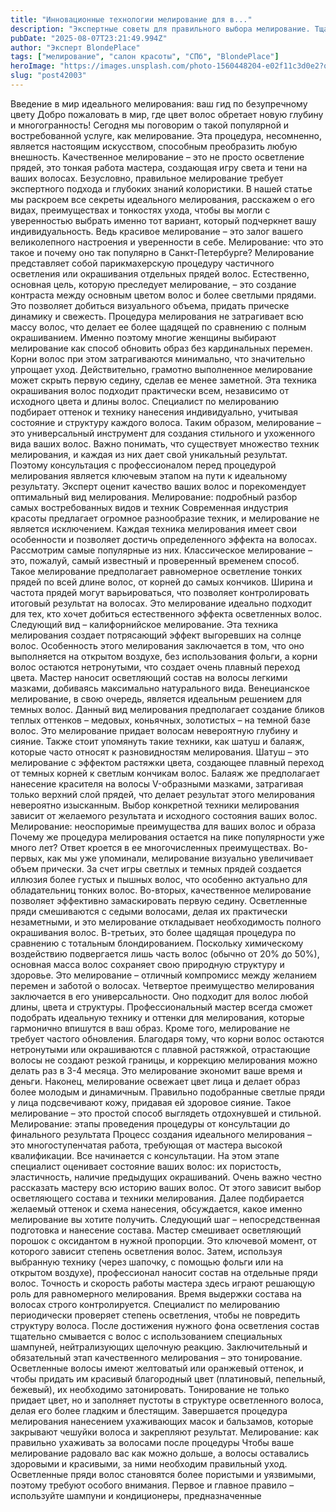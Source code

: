 ```yaml
---
title: "Инновационные технологии мелирование для в..."
description: "Экспертные советы для правильного выбора мелирование. Тщательный анализ критериев и требований. Сделайте правильный выбор с помощью наших экспертов. Эксклюзивные..."
pubDate: "2025-08-07T23:21:49.994Z"
author: "Эксперт BlondePlace"
tags: ["мелирование", "салон красоты", "СПб", "BlondePlace"]
heroImage: "https://images.unsplash.com/photo-1560448204-e02f11c3d0e2?q=80&w=800&auto=format&fit=crop"
slug: "post42003"
---
```


Введение в мир идеального мелирования: ваш гид по безупречному цвету Добро пожаловать в мир, где цвет волос обретает новую глубину и многогранность! Сегодня мы поговорим о такой популярной и востребованной услуге, как мелирование. Эта процедура, несомненно, является настоящим искусством, способным преобразить любую внешность. Качественное мелирование – это не просто осветление прядей, это тонкая работа мастера, создающая игру света и тени на ваших волосах. Безусловно, правильное мелирование требует экспертного подхода и глубоких знаний колористики. В нашей статье мы раскроем все секреты идеального мелирования, расскажем о его видах, преимуществах и тонкостях ухода, чтобы вы могли с уверенностью выбрать именно тот вариант, который подчеркнет вашу индивидуальность. Ведь красивое мелирование – это залог вашего великолепного настроения и уверенности в себе. Мелирование: что это такое и почему оно так популярно в Санкт-Петербурге? Мелирование представляет собой парикмахерскую процедуру частичного осветления или окрашивания отдельных прядей волос. Естественно, основная цель, которую преследует мелирование, – это создание контраста между основным цветом волос и более светлыми прядями. Это позволяет добиться визуального объема, придать прическе динамику и свежесть. Процедура мелирования не затрагивает всю массу волос, что делает ее более щадящей по сравнению с полным окрашиванием. Именно поэтому многие женщины выбирают мелирование как способ обновить образ без кардинальных перемен. Корни волос при этом затрагиваются минимально, что значительно упрощает уход. Действительно, грамотно выполненное мелирование может скрыть первую седину, сделав ее менее заметной. Эта техника окрашивания волос подходит практически всем, независимо от исходного цвета и длины волос. Специалист по мелированию подбирает оттенок и технику нанесения индивидуально, учитывая состояние и структуру каждого волоса. Таким образом, мелирование – это универсальный инструмент для создания стильного и ухоженного вида ваших волос. Важно понимать, что существует множество техник мелирования, и каждая из них дает свой уникальный результат. Поэтому консультация с профессионалом перед процедурой мелирования является ключевым этапом на пути к идеальному результату. Эксперт оценит качество ваших волос и порекомендует оптимальный вид мелирования. Мелирование: подробный разбор самых востребованных видов и техник Современная индустрия красоты предлагает огромное разнообразие техник, и мелирование не является исключением. Каждая техника мелирования имеет свои особенности и позволяет достичь определенного эффекта на волосах. Рассмотрим самые популярные из них. Классическое мелирование – это, пожалуй, самый известный и проверенный временем способ. Такое мелирование предполагает равномерное осветление тонких прядей по всей длине волос, от корней до самых кончиков. Ширина и частота прядей могут варьироваться, что позволяет контролировать итоговый результат на волосах. Это мелирование идеально подходит для тех, кто хочет добиться естественного эффекта осветленных волос. Следующий вид – калифорнийское мелирование. Эта техника мелирования создает потрясающий эффект выгоревших на солнце волос. Особенность этого мелирования заключается в том, что оно выполняется на открытом воздухе, без использования фольги, а корни волос остаются нетронутыми, что создает очень плавный переход цвета. Мастер наносит осветляющий состав на волосы легкими мазками, добиваясь максимально натурального вида. Венецианское мелирование, в свою очередь, является идеальным решением для темных волос. Данный вид мелирования предполагает создание бликов теплых оттенков – медовых, коньячных, золотистых – на темной базе волос. Это мелирование придает волосам невероятную глубину и сияние. Также стоит упомянуть такие техники, как шатуш и балаяж, которые часто относят к разновидностям мелирования. Шатуш – это мелирование с эффектом растяжки цвета, создающее плавный переход от темных корней к светлым кончикам волос. Балаяж же предполагает нанесение красителя на волосы V-образными мазками, затрагивая только верхний слой прядей, что делает результат этого мелирования невероятно изысканным. Выбор конкретной техники мелирования зависит от желаемого результата и исходного состояния ваших волос. Мелирование: неоспоримые преимущества для ваших волос и образа Почему же процедура мелирования остается на пике популярности уже много лет? Ответ кроется в ее многочисленных преимуществах. Во-первых, как мы уже упоминали, мелирование визуально увеличивает объем прически. За счет игры светлых и темных прядей создается иллюзия более густых и пышных волос, что особенно актуально для обладательниц тонких волос. Во-вторых, качественное мелирование позволяет эффективно замаскировать первую седину. Осветленные пряди смешиваются с седыми волосами, делая их практически незаметными, и это мелирование откладывает необходимость полного окрашивания волос. В-третьих, это более щадящая процедура по сравнению с тотальным блондированием. Поскольку химическому воздействию подвергается лишь часть волос (обычно от 20% до 50%), основная масса волос сохраняет свою природную структуру и здоровье. Это мелирование – отличный компромисс между желанием перемен и заботой о волосах. Четвертое преимущество мелирования заключается в его универсальности. Оно подходит для волос любой длины, цвета и структуры. Профессиональный мастер всегда сможет подобрать идеальную технику и оттенки для мелирования, которые гармонично впишутся в ваш образ. Кроме того, мелирование не требует частого обновления. Благодаря тому, что корни волос остаются нетронутыми или окрашиваются с плавной растяжкой, отрастающие волосы не создают резкой границы, и коррекцию мелирования можно делать раз в 3-4 месяца. Это мелирование экономит ваше время и деньги. Наконец, мелирование освежает цвет лица и делает образ более молодым и динамичным. Правильно подобранные светлые пряди у лица подсвечивают кожу, придавая ей здоровое сияние. Такое мелирование – это простой способ выглядеть отдохнувшей и стильной. Мелирование: этапы проведения процедуры от консультации до финального результата Процесс создания идеального мелирования – это многоступенчатая работа, требующая от мастера высокой квалификации. Все начинается с консультации. На этом этапе специалист оценивает состояние ваших волос: их пористость, эластичность, наличие предыдущих окрашиваний. Очень важно честно рассказать мастеру всю историю ваших волос. От этого зависит выбор осветляющего состава и техники мелирования. Далее подбирается желаемый оттенок и схема нанесения, обсуждается, какое именно мелирование вы хотите получить. Следующий шаг – непосредственная подготовка и нанесение состава. Мастер смешивает осветляющий порошок с оксидантом в нужной пропорции. Это ключевой момент, от которого зависит степень осветления волос. Затем, используя выбранную технику (через шапочку, с помощью фольги или на открытом воздухе), профессионал наносит состав на отдельные пряди волос. Точность и скорость работы мастера здесь играют решающую роль для равномерного мелирования. Время выдержки состава на волосах строго контролируется. Специалист по мелированию периодически проверяет степень осветления, чтобы не повредить структуру волоса. После достижения нужного фона осветления состав тщательно смывается с волос с использованием специальных шампуней, нейтрализующих щелочную реакцию. Заключительный и обязательный этап качественного мелирования – это тонирование. Осветленные волосы имеют желтоватый или оранжевый оттенок, и чтобы придать им красивый благородный цвет (платиновый, пепельный, бежевый), их необходимо затонировать. Тонирование не только придает цвет, но и заполняет пустоты в структуре осветленного волоса, делая его более гладким и блестящим. Завершается процедура мелирования нанесением ухаживающих масок и бальзамов, которые закрывают чешуйки волоса и закрепляют результат. Мелирование: как правильно ухаживать за волосами после процедуры Чтобы ваше мелирование радовало вас как можно дольше, а волосы оставались здоровыми и красивыми, за ними необходим правильный уход. Осветленные пряди волос становятся более пористыми и уязвимыми, поэтому требуют особого внимания. Первое и главное правило – используйте шампуни и кондиционеры, предназначенные